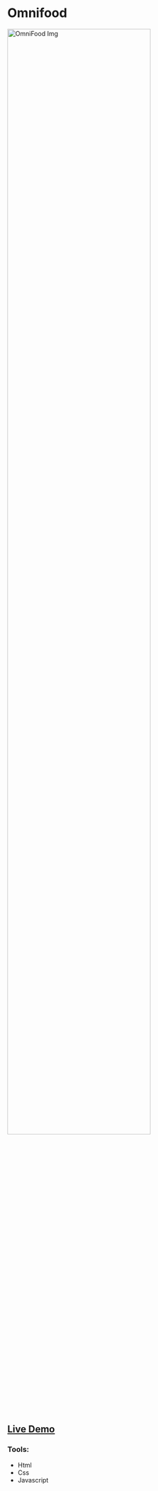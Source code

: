 # Omnifood
<img src="https://c.top4top.io/p_2569spfv31.png" alt="OmniFood Img" width=80% >
<h2><a href="https://notshawky007.github.io/OmniFood/">Live Demo</a></h2>

### Tools:
- Html
- Css
- Javascript
